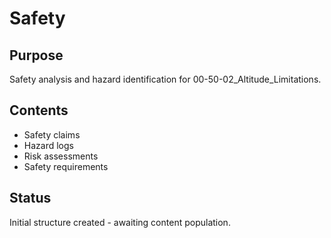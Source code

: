 # Safety

## Purpose
Safety analysis and hazard identification for 00-50-02_Altitude_Limitations.

## Contents
- Safety claims
- Hazard logs
- Risk assessments
- Safety requirements

## Status
Initial structure created - awaiting content population.
